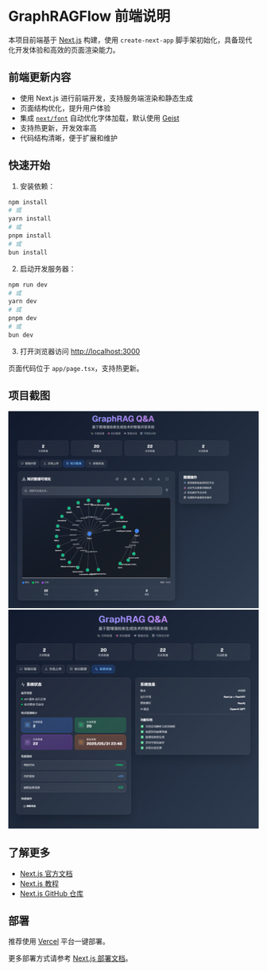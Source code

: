 # GraphRAGFlow 前端说明

本项目前端基于 [Next.js](https://nextjs.org) 构建，使用 `create-next-app` 脚手架初始化，具备现代化开发体验和高效的页面渲染能力。

## 前端更新内容

- 使用 Next.js 进行前端开发，支持服务端渲染和静态生成
- 页面结构优化，提升用户体验
- 集成 [`next/font`](https://nextjs.org/docs/app/building-your-application/optimizing/fonts) 自动优化字体加载，默认使用 [Geist](https://vercel.com/font)
- 支持热更新，开发效率高
- 代码结构清晰，便于扩展和维护

## 快速开始

1. 安装依赖：

```bash
npm install
# 或
yarn install
# 或
pnpm install
# 或
bun install
```

2. 启动开发服务器：

```bash
npm run dev
# 或
yarn dev
# 或
pnpm dev
# 或
bun dev
```

3. 打开浏览器访问 [http://localhost:3000](http://localhost:3000)

页面代码位于 `app/page.tsx`，支持热更新。

## 项目截图

![示例截图1](../asset/frontend1.png)
![示例截图2](../asset/frontend2.png)

## 了解更多

- [Next.js 官方文档](https://nextjs.org/docs)
- [Next.js 教程](https://nextjs.org/learn)
- [Next.js GitHub 仓库](https://github.com/vercel/next.js)

## 部署

推荐使用 [Vercel](https://vercel.com/new?utm_medium=default-template&filter=next.js&utm_source=create-next-app&utm_campaign=create-next-app-readme) 平台一键部署。

更多部署方式请参考 [Next.js 部署文档](https://nextjs.org/docs/app/building-your-application/deploying)。
